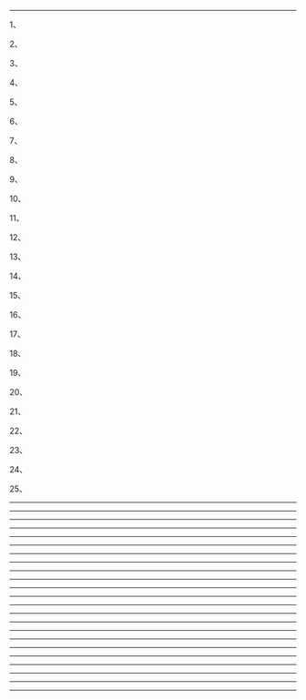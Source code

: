 



---------------------------------------------------------------------------------------------------------------------
1、

2、

3、

4、

5、

6、

7、

8、

9、

10、

11、

12、

13、

14、

15、

16、

17、

18、

19、

20、

21、

22、

23、

24、

25、





---------------------------------------------------------------------------------------------------------------------

---------------------------------------------------------------------------------------------------------------------

---------------------------------------------------------------------------------------------------------------------

---------------------------------------------------------------------------------------------------------------------

---------------------------------------------------------------------------------------------------------------------

---------------------------------------------------------------------------------------------------------------------

---------------------------------------------------------------------------------------------------------------------

---------------------------------------------------------------------------------------------------------------------

---------------------------------------------------------------------------------------------------------------------

---------------------------------------------------------------------------------------------------------------------

---------------------------------------------------------------------------------------------------------------------

---------------------------------------------------------------------------------------------------------------------

---------------------------------------------------------------------------------------------------------------------

---------------------------------------------------------------------------------------------------------------------

---------------------------------------------------------------------------------------------------------------------

---------------------------------------------------------------------------------------------------------------------

---------------------------------------------------------------------------------------------------------------------

---------------------------------------------------------------------------------------------------------------------

---------------------------------------------------------------------------------------------------------------------

---------------------------------------------------------------------------------------------------------------------

---------------------------------------------------------------------------------------------------------------------

---------------------------------------------------------------------------------------------------------------------

---------------------------------------------------------------------------------------------------------------------














